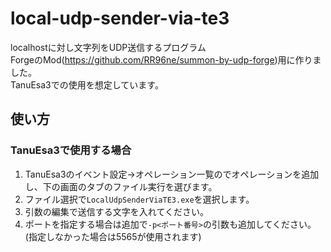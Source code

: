 # local-udp-sender-via-te3
localhostに対し文字列をUDP送信するプログラム  
ForgeのMod(<https://github.com/RR96ne/summon-by-udp-forge>)用に作りました。  
TanuEsa3での使用を想定しています。  

## 使い方
### TanuEsa3で使用する場合
1. TanuEsa3のイベント設定→オペレーション一覧のでオペレーションを追加し、下の画面のタブのファイル実行を選びます。
1. ファイル選択で`LocalUdpSenderViaTE3.exe`を選択します。
1. 引数の編集で送信する文字を入れてください。
1. ポートを指定する場合は追加で`-p<ポート番号>`の引数も追加してください。(指定しなかった場合は5565が使用されます)

